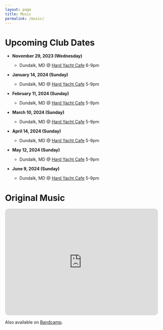 ```yaml
---
layout: page
title: Music
permalink: /music/
---
```


# Upcoming Club Dates

- **November 29, 2023 (Wednesday)**
  - Dundalk, MD @ [Hard Yacht Cafe](https://hardyacht.com/) 6-9pm

- **January 14, 2024 (Sunday)**
  - Dundalk, MD @ [Hard Yacht Cafe](https://hardyacht.com/) 5-9pm

- **February 11, 2024 (Sunday)**
  - Dundalk, MD @ [Hard Yacht Cafe](https://hardyacht.com/) 5-9pm

- **March 10, 2024 (Sunday)**
  - Dundalk, MD @ [Hard Yacht Cafe](https://hardyacht.com/) 5-9pm

- **April 14, 2024 (Sunday)**
  - Dundalk, MD @ [Hard Yacht Cafe](https://hardyacht.com/) 5-9pm

- **May 12, 2024 (Sunday)**
  - Dundalk, MD @ [Hard Yacht Cafe](https://hardyacht.com/) 5-9pm

- **June 9, 2024 (Sunday)**
  - Dundalk, MD @ [Hard Yacht Cafe](https://hardyacht.com/) 5-9pm

# Original Music
<iframe style="border-radius:12px" src="https://open.spotify.com/embed/artist/3mWRgP603oVga3g0Y4DZoC?utm_source=generator" width="100%" height="352" frameBorder="0" allowfullscreen="" allow="autoplay; clipboard-write; encrypted-media; fullscreen; picture-in-picture" loading="lazy"></iframe>

Also available on [Bandcamp](https://animal-project.bandcamp.com/).